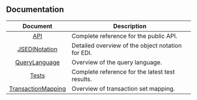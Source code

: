 ## Documentation

|                   Document                    | Description                                       |
| :-------------------------------------------: | ------------------------------------------------- |
|                [API](./API.md)                | Complete reference for the public API.            |
|      [JSEDINotation](./JSEDINotation.md)      | Detailed overview of the object notation for EDI. |
|      [QueryLanguage](./QueryLanguage.md)      | Overview of the query language.                   |
|              [Tests](./Tests.md)              | Complete reference for the latest test results.   |
| [TransactionMapping](./TransactionMapping.md) | Overview of transaction set mapping.              |
